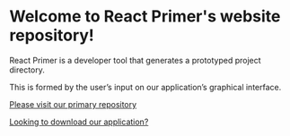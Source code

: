 # Welcome to React Primer's website repository!

React Primer is a developer tool that generates a prototyped project directory. 

This is formed by the user’s input on our application’s graphical interface. 

[Please visit our primary repository](https://github.com/ReactPrimer/ReactPrimer)

[Looking to download our application?](https://github.com/ReactPrimer/ReactPrimer/releases)
